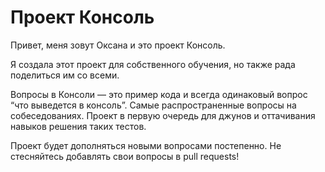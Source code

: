 # Проект Консоль

Привет, меня зовут Оксана и это проект Консоль.

Я создала этот проект для собственного обучения, но также рада поделиться им со всеми.

Вопросы в Консоли — это пример кода и всегда одинаковый вопрос “что выведется в консоль”. Самые распространенные вопросы на собеседованиях. Проект в первую очередь для джунов и оттачивания навыков решения таких тестов.

Проект будет дополняться новыми вопросами постепенно. Не стесняйтесь добавлять свои вопросы в pull requests!    

